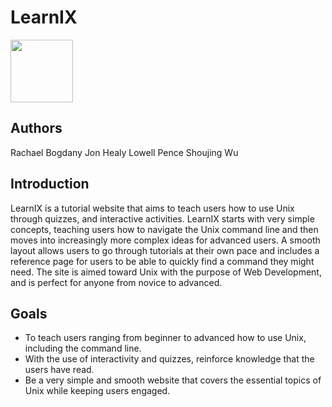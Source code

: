 # LearnIX

<a><img src="https://github.com/rmbogdany/learnIX/blob/master/assets/img/logo.JPG" width="100px"></a>

## Authors

Rachael Bogdany 
Jon Healy 
Lowell Pence 
Shoujing Wu

## Introduction 

LearnIX is a tutorial website that aims to teach users how to use Unix through quizzes, and interactive activities. LearnIX starts with very simple concepts, teaching users how to navigate the Unix command line and then moves into increasingly more complex ideas for advanced users. A smooth layout allows users to go through tutorials at their own pace and includes a reference page for users to be able to quickly find a command they might need. The site is aimed toward Unix with the purpose of Web Development, and is perfect for anyone from novice to advanced. 
 
 
## Goals 
  - To teach users ranging from beginner to advanced how to use Unix, including the command line. 
  - With the use of interactivity and quizzes, reinforce knowledge that the users have read. 
  - Be a very simple and smooth website that covers the essential topics of Unix while keeping users engaged. 
